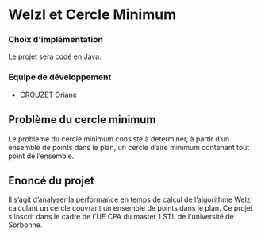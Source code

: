 # Welzl et Cercle Minimum

### Choix d'implémentation
Le projet sera codé en Java. 

### Equipe de développement
- CROUZET Oriane

## Problème du cercle minimum
Le probleme du cercle minimum consiste à determiner, à partir d’un ensemble de points dans le plan, un cercle d’aire minimum contenant tout point de l’ensemble.

## Enoncé du projet
Il s’agit d’analyser la performance en temps de calcul de l’algorithme Welzl calculant un cercle couvrant un ensemble de points dans le plan. Ce projet s'inscrit dans le cadre de l'UE CPA du master 1 STL de l'université de Sorbonne. 

